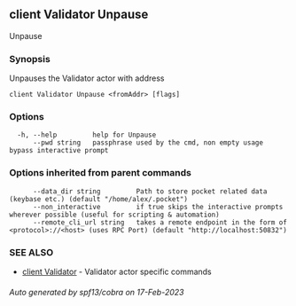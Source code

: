 ## client Validator Unpause

Unpause <fromAddr>

### Synopsis

Unpauses the Validator actor with address <fromAddr>

```
client Validator Unpause <fromAddr> [flags]
```

### Options

```
  -h, --help         help for Unpause
      --pwd string   passphrase used by the cmd, non empty usage bypass interactive prompt
```

### Options inherited from parent commands

```
      --data_dir string         Path to store pocket related data (keybase etc.) (default "/home/alex/.pocket")
      --non_interactive         if true skips the interactive prompts wherever possible (useful for scripting & automation)
      --remote_cli_url string   takes a remote endpoint in the form of <protocol>://<host> (uses RPC Port) (default "http://localhost:50832")
```

### SEE ALSO

* [client Validator](client_Validator.md)	 - Validator actor specific commands

###### Auto generated by spf13/cobra on 17-Feb-2023
